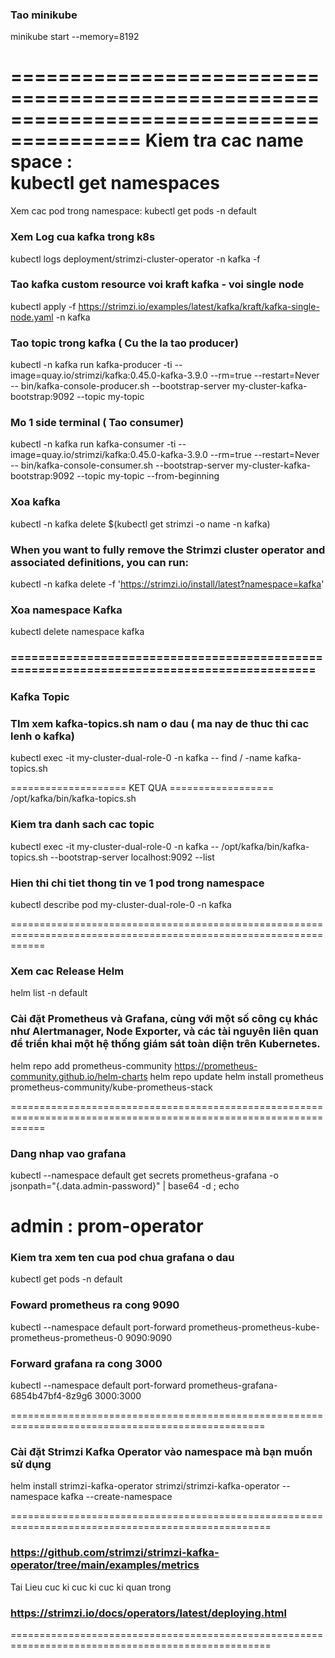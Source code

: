 
### Tao minikube
minikube start --memory=8192


=========================================================================================
Kiem tra cac name space :             
  kubectl get namespaces
=========================================================================================
Xem cac pod trong namespace: 
  kubectl get pods -n default








### Xem Log cua kafka trong k8s
kubectl logs deployment/strimzi-cluster-operator -n kafka -f

### Tao kafka custom resource voi kraft kafka - voi single node
kubectl apply -f https://strimzi.io/examples/latest/kafka/kraft/kafka-single-node.yaml -n kafka 

### Tao topic trong kafka ( Cu the la tao producer)

kubectl -n kafka run kafka-producer -ti --image=quay.io/strimzi/kafka:0.45.0-kafka-3.9.0 --rm=true --restart=Never -- bin/kafka-console-producer.sh --bootstrap-server my-cluster-kafka-bootstrap:9092 --topic my-topic


### Mo 1 side terminal ( Tao consumer) 
kubectl -n kafka run kafka-consumer -ti --image=quay.io/strimzi/kafka:0.45.0-kafka-3.9.0 --rm=true --restart=Never -- bin/kafka-console-consumer.sh --bootstrap-server my-cluster-kafka-bootstrap:9092 --topic my-topic --from-beginning

### Xoa kafka 
kubectl -n kafka delete $(kubectl get strimzi -o name -n kafka)

### When you want to fully remove the Strimzi cluster operator and associated definitions, you can run:
kubectl -n kafka delete -f 'https://strimzi.io/install/latest?namespace=kafka'


### Xoa namespace Kafka 
kubectl delete namespace kafka

### ========================================================================================= 
### Kafka Topic ###

### TIm xem kafka-topics.sh nam o dau ( ma nay de thuc thi cac lenh o kafka)
kubectl exec -it my-cluster-dual-role-0 -n kafka -- find / -name kafka-topics.sh

  ==================== KET QUA ================== /opt/kafka/bin/kafka-topics.sh

### Kiem tra danh sach cac topic
kubectl exec -it my-cluster-dual-role-0 -n kafka -- /opt/kafka/bin/kafka-topics.sh --bootstrap-server localhost:9092 --list

### Hien thi chi tiet thong tin ve 1 pod trong namespace
kubectl describe pod my-cluster-dual-role-0 -n kafka


==================================================================================================================

### Xem cac Release Helm 
helm list -n default


### Cài đặt Prometheus và Grafana, cùng với một số công cụ khác như Alertmanager, Node Exporter, và các tài nguyên liên quan để triển khai một hệ thống giám sát toàn diện trên Kubernetes.
helm repo add prometheus-community https://prometheus-community.github.io/helm-charts
helm repo update
helm install prometheus prometheus-community/kube-prometheus-stack


==================================================================================================================


### Dang nhap vao grafana

  kubectl --namespace default get secrets prometheus-grafana -o jsonpath="{.data.admin-password}" | base64 -d ; echo


 admin : prom-operator
=======================================================================================
### Kiem tra xem ten cua pod chua grafana o dau
 kubectl get pods -n default

### Foward prometheus ra cong 9090
kubectl --namespace default port-forward prometheus-prometheus-kube-prometheus-prometheus-0 9090:9090

### Forward grafana ra cong 3000
kubectl --namespace default port-forward prometheus-grafana-6854b47bf4-8z9g6 3000:3000































==================================================================================================
### Cài đặt Strimzi Kafka Operator vào namespace mà bạn muốn sử dụng 
helm install strimzi-kafka-operator strimzi/strimzi-kafka-operator --namespace kafka --create-namespace




===================================================================================================
###  https://github.com/strimzi/strimzi-kafka-operator/tree/main/examples/metrics
Tai Lieu cuc ki cuc ki cuc ki quan trong 
### https://strimzi.io/docs/operators/latest/deploying.html
===================================================================================================